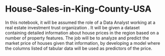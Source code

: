 # House-Sales-in-King-County-USA
In this notebook, it will be assumed the role of a Data Analyst working at a real estate investment trust organization . It will be given a dataset containing detailed 
information about house prices in the region based on a number of property features. The job will be to analyze and predict the market price of houses given that information, by developing a model where the columns listed of tabular data will be used as predictors of the price.
